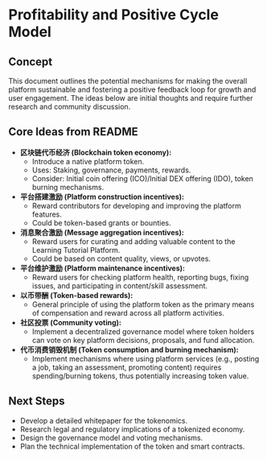 # Profitability and Positive Cycle Model

## Concept
This document outlines the potential mechanisms for making the overall platform sustainable and fostering a positive feedback loop for growth and user engagement. The ideas below are initial thoughts and require further research and community discussion.

## Core Ideas from README
- **区块链代币经济 (Blockchain token economy):**
  - Introduce a native platform token.
  - Uses: Staking, governance, payments, rewards.
  - Consider: Initial coin offering (ICO)/Initial DEX offering (IDO), token burning mechanisms.
- **平台搭建激励 (Platform construction incentives):**
  - Reward contributors for developing and improving the platform features.
  - Could be token-based grants or bounties.
- **消息聚合激励 (Message aggregation incentives):**
  - Reward users for curating and adding valuable content to the Learning Tutorial Platform.
  - Could be based on content quality, views, or upvotes.
- **平台维护激励 (Platform maintenance incentives):**
  - Reward users for checking platform health, reporting bugs, fixing issues, and participating in content/skill assessment.
- **以币带酬 (Token-based rewards):**
  - General principle of using the platform token as the primary means of compensation and reward across all platform activities.
- **社区投票 (Community voting):**
  - Implement a decentralized governance model where token holders can vote on key platform decisions, proposals, and fund allocation.
- **代币消费销毁机制 (Token consumption and burning mechanism):**
  - Implement mechanisms where using platform services (e.g., posting a job, taking an assessment, promoting content) requires spending/burning tokens, thus potentially increasing token value.

## Next Steps
- Develop a detailed whitepaper for the tokenomics.
- Research legal and regulatory implications of a tokenized economy.
- Design the governance model and voting mechanisms.
- Plan the technical implementation of the token and smart contracts.
